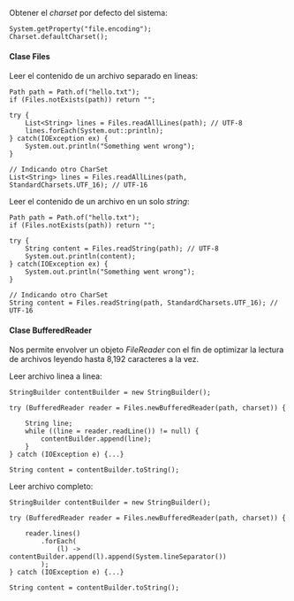 Obtener el *charset* por defecto del sistema:

```
System.getProperty("file.encoding");
Charset.defaultCharset();
```
#### Clase Files

Leer el contenido de un archivo separado en lineas:

```
Path path = Path.of("hello.txt");
if (Files.notExists(path)) return "";

try {
	List<String> lines = Files.readAllLines(path); // UTF-8
	lines.forEach(System.out::println);
} catch(IOException ex) {
	System.out.println("Something went wrong");
}

// Indicando otro CharSet
List<String> lines = Files.readAllLines(path, StandardCharsets.UTF_16); // UTF-16
```

Leer el contenido de un archivo en un solo *string*:

```
Path path = Path.of("hello.txt");
if (Files.notExists(path)) return "";

try {
	String content = Files.readString(path); // UTF-8
	System.out.println(content);
} catch(IOException ex) {
	System.out.println("Something went wrong");
}

// Indicando otro CharSet
String content = Files.readString(path, StandardCharsets.UTF_16); // UTF-16
```
#### Clase BufferedReader

Nos permite envolver un objeto *FileReader* con el fin de optimizar la lectura de archivos leyendo hasta 8,192 caracteres a la vez.

Leer archivo linea a linea:

```
StringBuilder contentBuilder = new StringBuilder();

try (BufferedReader reader = Files.newBufferedReader(path, charset)) {

	String line;
    while ((line = reader.readLine()) != null) {
	    contentBuilder.append(line);
    }
} catch (IOException e) {...}

String content = contentBuilder.toString();
```

Leer archivo completo:

```
StringBuilder contentBuilder = new StringBuilder();

try (BufferedReader reader = Files.newBufferedReader(path, charset)) {

	reader.lines()
		.forEach(
			(l) -> contentBuilder.append(l).append(System.lineSeparator())
		);
} catch (IOException e) {...}

String content = contentBuilder.toString();
```